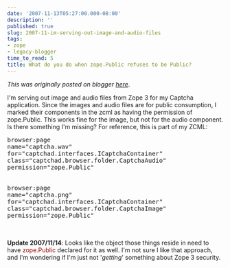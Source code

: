 ```yaml
---
date: '2007-11-13T05:27:00.000-08:00'
description: ''
published: true
slug: 2007-11-im-serving-out-image-and-audio-files
tags:
- zope
- legacy-blogger
time_to_read: 5
title: What do you do when zope.Public refuses to be Public?
---
```


*This was originally posted on blogger [here](https://pydanny.blogspot.com/2007/11/im-serving-out-image-and-audio-files.html)*.

I'm serving out image and audio files from Zope 3 for my Captcha application.  Since the images and audio files are for public consumption, I marked their components in the zcml as having the permission of zope.Public.  This works fine for the image, but not for the audio component.  Is there something I'm missing?  For reference, this is part of my ZCML:<br /><pre>browser:page<br />name="captcha.wav"<br />for="captchad.interfaces.ICaptchaContainer"<br />class="captchad.browser.folder.CaptchaAudio"<br />permission="zope.Public"<br /><br /><br />browser:page<br />name="captcha.png"<br />for="captchad.interfaces.ICaptchaContainer"<br />class="captchad.browser.folder.CaptchaImage"<br />permission="zope.Public"<br /><br /></pre><br /><span style="font-weight: bold;">Update 2007/11/14</span>: Looks like the object those things reside in need to have <span style="color: rgb(153, 0, 0);">zope.Public</span> declared for it as well.  I'm not sure I like that approach, and I'm wondering if I'm just not '<span style="font-style: italic;">getting</span>' something about Zope 3 security.